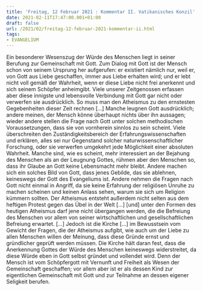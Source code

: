 ```yaml
---
title: 'Freitag, 12 Februar 2021 : Kommentar II. Vatikanisches Konzil'
date: 2021-02-11T17:47:00.001+01:00
draft: false
url: /2021/02/freitag-12-februar-2021-kommentar-ii.html
tags: 
- EVANGELIUM
---
```


Ein besonderer Wesenszug der Würde des Menschen liegt in seiner Berufung zur Gemeinschaft mit Gott. Zum Dialog mit Gott ist der Mensch schon von seinem Ursprung her aufgerufen: er existiert nämlich nur, weil er, von Gott aus Liebe geschaffen, immer aus Liebe erhalten wird; und er lebt nicht voll gemäß der Wahrheit, wenn er diese Liebe nicht frei anerkennt und sich seinem Schöpfer anheimgibt. Viele unserer Zeitgenossen erfassen aber diese innigste und lebensvolle Verbindung mit Gott gar nicht oder verwerfen sie ausdrücklich. So muss man den Atheismus zu den ernstesten Gegebenheiten dieser Zeit rechnen \[…\] Manche leugnen Gott ausdrücklich; andere meinen, der Mensch könne überhaupt nichts über ihn aussagen; wieder andere stellen die Frage nach Gott unter solchen methodischen Voraussetzungen, dass sie von vornherein sinnlos zu sein scheint. Viele überschreiten den Zuständigkeitsbereich der Erfahrungswissenschaften und erklären, alles sei nur Gegenstand solcher naturwissenschaftlicher Forschung, oder sie verwerfen umgekehrt jede Möglichkeit einer absoluten Wahrheit. Manche sind, wie es scheint, mehr interessiert an der Bejahung des Menschen als an der Leugnung Gottes, rühmen aber den Menschen so, dass ihr Glaube an Gott keine Lebensmacht mehr bleibt. Andere machen sich ein solches Bild von Gott, dass jenes Gebilde, das sie ablehnen, keineswegs der Gott des Evangeliums ist. Andere nehmen die Fragen nach Gott nicht einmal in Angriff, da sie keine Erfahrung der religiösen Unruhe zu machen scheinen und keinen Anlass sehen, warum sie sich um Religion kümmern sollten. Der Atheismus entsteht außerdem nicht selten aus dem heftigen Protest gegen das Übel in der Welt \[…\] \[und\] unter den Formen des heutigen Atheismus darf jene nicht übergangen werden, die die Befreiung des Menschen vor allem von seiner wirtschaftlichen und gesellschaftlichen Befreiung erwartet. \[…\] Jedoch ist die Kirche \[…\] im Bewusstsein vom Gewicht der Fragen, die der Atheismus aufgibt, wie auch um der Liebe zu allen Menschen willen der Meinung, dass diese Gründe ernst und gründlicher geprüft werden müssen. Die Kirche hält daran fest, dass die Anerkennung Gottes der Würde des Menschen keineswegs widerstreitet, da diese Würde eben in Gott selbst gründet und vollendet wird. Denn der Mensch ist vom Schöpfergott mit Vernunft und Freiheit als Wesen der Gemeinschaft geschaffen; vor allem aber ist er als dessen Kind zur eigentlichen Gemeinschaft mit Gott und zur Teilnahme an dessen eigener Seligkeit berufen.